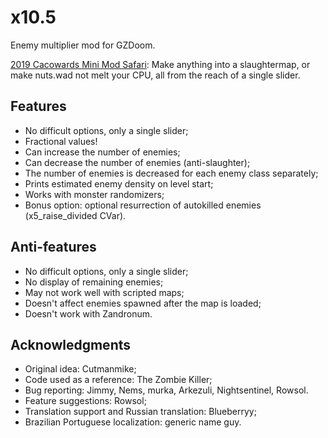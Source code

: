 <!--
SPDX-FileCopyrightText: 2020, 2022 Alexander Kromm <mmaulwurff@gmail.com>
SPDX-License-Identifier: CC0-1.0
-->

# x10.5

Enemy multiplier mod for GZDoom.

[2019 Cacowards Mini Mod Safari](https://www.doomworld.com/cacowards/2019/gameplay/):
Make anything into a slaughtermap, or make nuts.wad not melt your CPU, all from the reach of a single slider.

## Features

- No difficult options, only a single slider;
- Fractional values!
- Can increase the number of enemies;
- Can decrease the number of enemies (anti-slaughter);
- The number of enemies is decreased for each enemy class separately;
- Prints estimated enemy density on level start;
- Works with monster randomizers;
- Bonus option: optional resurrection of autokilled enemies (x5_raise_divided CVar).

## Anti-features

- No difficult options, only a single slider;
- No display of remaining enemies;
- May not work well with scripted maps;
- Doesn't affect enemies spawned after the map is loaded;
- Doesn't work with Zandronum.

## Acknowledgments

- Original idea: Cutmanmike;
- Code used as a reference: The Zombie Killer;
- Bug reporting: Jimmy, Nems, murka, Arkezuli, Nightsentinel, Rowsol.
- Feature suggestions: Rowsol;
- Translation support and Russian translation: Blueberryy;
- Brazilian Portuguese localization: generic name guy.
